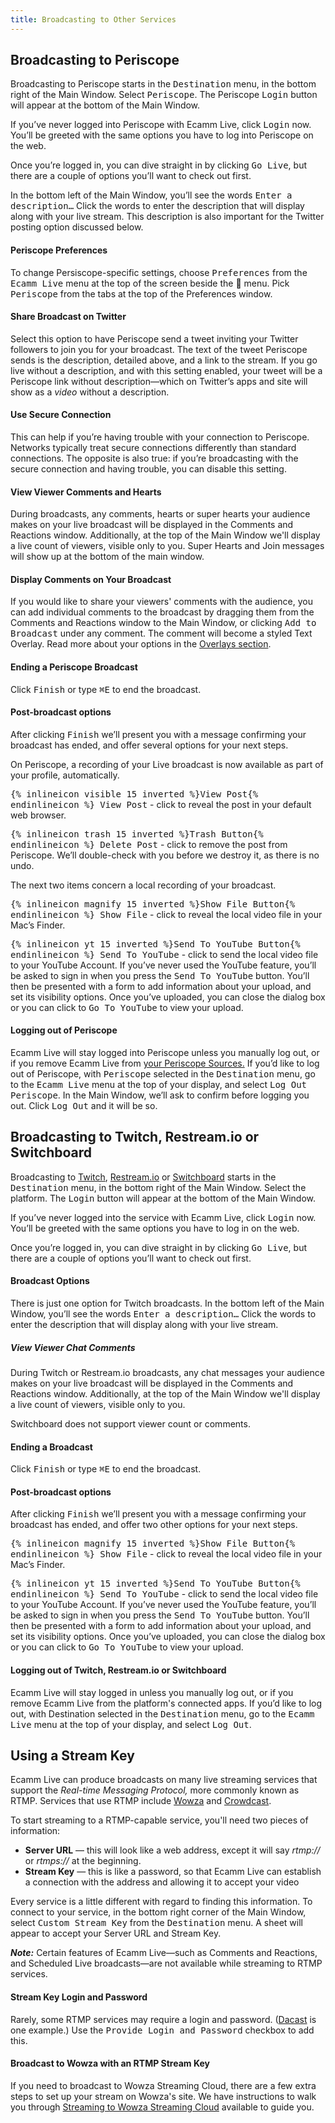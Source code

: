 ```yaml
---
title: Broadcasting to Other Services
---
```


## Broadcasting to Periscope

Broadcasting to Periscope starts in the <samp>Destination</samp> menu, in the bottom right of the Main Window. Select <samp>Periscope</samp>. The Periscope <samp class="blue">Login</samp> button will appear at the bottom of the Main Window.

If you’ve never logged into Periscope with Ecamm Live, click <samp class="blue">Login</samp> now. You’ll be greeted with the same options you have to log into Periscope on the web.

Once you’re logged in, you can dive straight in by clicking <samp class="blue">Go Live</samp>, but there are a couple of options you’ll want to check out first.

In the bottom left of the Main Window, you’ll see the words <samp>Enter a description…</samp> Click the words to enter the description that will display along with your live stream. This description is also important for the Twitter posting option discussed below.

#### Periscope Preferences

To change Persiscope-specific settings, choose <samp>Preferences</samp> from the <samp>Ecamm Live</samp> menu at the top of the screen beside the  menu. Pick <Samp>Periscope</samp> from the tabs at the top of the Preferences window.

#### Share Broadcast on Twitter

Select this option to have Periscope send a tweet inviting your Twitter followers to join you for your broadcast. The text of the tweet Periscope sends is the description, detailed above, and a link to the stream. If you go live without a description, and with this setting enabled, your tweet will be a Periscope link without description—which on Twitter’s apps and site will show as a _video_ without a description.

#### Use Secure Connection

This can help if you’re having trouble with your connection to Periscope. Networks typically treat secure connections differently than standard connections. The opposite is also true: if you’re broadcasting with the secure connection and having trouble, you can disable this setting.

#### View Viewer Comments and Hearts

During broadcasts, any comments, hearts or super hearts your audience makes on your live broadcast will be displayed in the Comments and Reactions window. Additionally, at the top of the Main Window we'll display a live count of viewers, visible only to you. Super Hearts and Join messages will show up at the bottom of the main window.

#### Display Comments on Your Broadcast

If you would like to share your viewers' comments with the audience, you can add individual comments to the broadcast by dragging them from the Comments and Reactions window to the Main Window, or clicking <samp>Add to Broadcast</samp> under any comment. The comment will become a styled Text Overlay. Read more about your options in the [Overlays section](/ecamm-live-manual/003-using-overlays/#comment-overlays).

#### Ending a Periscope Broadcast

Click <samp class="blue">Finish</samp> or type <kbd>⌘</kbd><kbd>E</kbd> to end the broadcast.

#### Post-broadcast options

After clicking <samp class="blue">Finish</samp> we’ll present you with a message confirming your broadcast has ended, and offer several options for your next steps.

On Periscope, a recording of your Live broadcast is now available as part of your profile, automatically. 

<samp>{% inlineicon visible 15 inverted %}View Post{% endinlineicon %} View Post</samp> - click to reveal the post in your default web browser.

<samp>{% inlineicon trash 15 inverted %}Trash Button{% endinlineicon %} Delete Post</samp> - click to remove the post from Periscope. We’ll double-check with you before we destroy it, as there is no undo.

The next two items concern a local recording of your broadcast.

<samp>{% inlineicon magnify 15 inverted %}Show File Button{% endinlineicon %} Show File</samp> - click to reveal the local video file in your Mac’s Finder.

<samp>{% inlineicon yt 15 inverted %}Send To YouTube Button{% endinlineicon %} Send To YouTube</samp> - click to send the local video file to your YouTube Account.
If you’ve never used the YouTube feature, you’ll be asked to sign in when you press the <samp>Send To YouTube</samp> button. You’ll then be presented with a form to add information about your upload, and set its visibility options. Once you’ve uploaded, you can close the dialog box or you can click to <samp>Go To YouTube</samp> to view your upload.

#### Logging out of Periscope

Ecamm Live will stay logged into Periscope unless you manually log out, or if you remove Ecamm Live from [your Periscope Sources.](https://www.periscope.tv/account/producer)
If you’d like to log out of Periscope, with <samp>Periscope</samp> selected in the <samp>Destination</samp> menu, go to the <samp>Ecamm Live</samp> menu at the top of your display, and select <samp>Log Out Periscope</samp>. In the Main Window, we’ll ask to confirm before logging you out. Click <samp>Log Out</samp> and it will be so.

## Broadcasting to Twitch, Restream.io or Switchboard

Broadcasting to [Twitch](https://twitch.tv), [Restream.io](https://restream.io) or [Switchboard](https://switchboard.live) starts in the <samp>Destination</samp> menu, in the bottom right of the Main Window. Select the platform. The <samp class="blue">Login</samp> button will appear at the bottom of the Main Window.

If you’ve never logged into the service with Ecamm Live, click <samp class="blue">Login</samp> now. You’ll be greeted with the same options you have to log in on the web.

Once you’re logged in, you can dive straight in by clicking <samp class="blue">Go Live</samp>, but there are a couple of options you’ll want to check out first.

#### Broadcast Options

There is just one option for Twitch broadcasts. In the bottom left of the Main Window, you’ll see the words <samp>Enter a description…</samp> Click the words to enter the description that will display along with your live stream.


##### View Viewer Chat Comments

During Twitch or Restream.io broadcasts, any chat messages your audience makes on your live broadcast will be displayed in the Comments and Reactions window. Additionally, at the top of the Main Window we'll display a live count of viewers, visible only to you. 

Switchboard does not support viewer count or comments.

#### Ending a Broadcast

Click <samp class="blue">Finish</samp> or type <kbd>⌘</kbd><kbd>E</kbd> to end the broadcast.

#### Post-broadcast options

After clicking <samp class="blue">Finish</samp> we’ll present you with a message confirming your broadcast has ended, and offer two other options for your next steps.

<samp>{% inlineicon magnify 15 inverted %}Show File Button{% endinlineicon %} Show File</samp> - click to reveal the local video file in your Mac’s Finder.

<samp>{% inlineicon yt 15 inverted %}Send To YouTube Button{% endinlineicon %} Send To YouTube</samp> - click to send the local video file to your YouTube Account.
If you’ve never used the YouTube feature, you’ll be asked to sign in when you press the <samp>Send To YouTube</samp> button. You’ll then be presented with a form to add information about your upload, and set its visibility options. Once you’ve uploaded, you can close the dialog box or you can click to <samp>Go To YouTube</samp> to view your upload.

#### Logging out of Twitch, Restream.io or Switchboard

Ecamm Live will stay logged in unless you manually log out, or if you remove Ecamm Live from the platform's connected apps. If you’d like to log out, with Destination selected in the <samp>Destination</samp> menu, go to the <samp>Ecamm Live</samp> menu at the top of your display, and select <samp>Log Out</samp>.

## Using a Stream Key

Ecamm Live can produce broadcasts on many live streaming services that support the _Real-time Messaging Protocol,_ more commonly known as RTMP. Services that use RTMP include [Wowza](https://www.wowza.com/products/streaming-cloud) and [Crowdcast](https://www.crowdcast.io).

To start streaming to a RTMP-capable service, you'll need two pieces of information:

* **Server URL** — this will look like a web address, except it will say *rtmp://* or *rtmps://* at the beginning.
* **Stream Key** — this is like a password, so that Ecamm Live can establish a connection with the address and allowing it to accept your video

Every service is a little different with regard to finding this information. To connect to your service, in the bottom right corner of the Main Window, select <samp>Custom Stream Key</samp> from the <samp>Destination</samp> menu. A sheet will appear to accept your Server URL and Stream Key.

**_Note:_** Certain features of Ecamm Live—such as Comments and Reactions, and Scheduled Live broadcasts—are not available while streaming to RTMP services.

#### Stream Key Login and Password

Rarely, some RTMP services may require a login and password. ([Dacast](http://dacast.com) is one example.) Use the <samp>Provide Login and Password</samp> checkbox to add this.

#### Broadcast to Wowza with an RTMP Stream Key

If you need to broadcast to Wowza Streaming Cloud, there are a few extra steps to set up your stream on Wowza's site. We have instructions to walk you through [Streaming to Wowza Streaming Cloud](https://support.ecamm.com/en/articles/3280029-streaming-to-wowza-streaming-cloud/) available to guide you.

